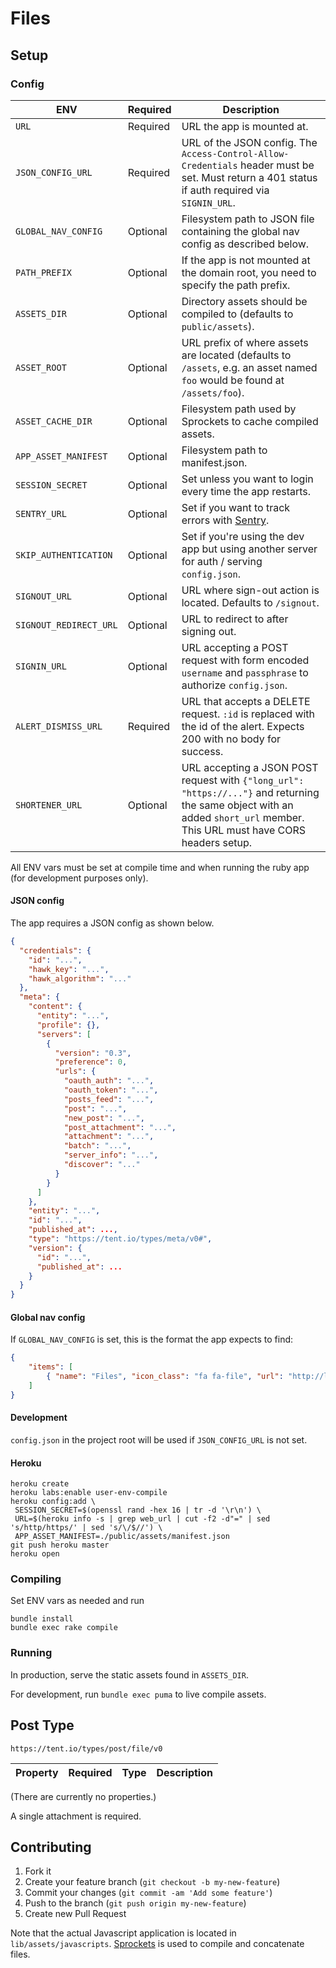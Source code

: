 # Files

## Setup

### Config

ENV                    | Required | Description
---------------------- | -------- | -----------
`URL`                  | Required | URL the app is mounted at.
`JSON_CONFIG_URL`      | Required | URL of the JSON config. The `Access-Control-Allow-Credentials` header must be set. Must return a 401 status if auth required via `SIGNIN_URL`.
`GLOBAL_NAV_CONFIG`    | Optional | Filesystem path to JSON file containing the global nav config as described below.
`PATH_PREFIX`          | Optional | If the app is not mounted at the domain root, you need to specify the path prefix.
`ASSETS_DIR`           | Optional | Directory assets should be compiled to (defaults to `public/assets`).
`ASSET_ROOT`           | Optional | URL prefix of where assets are located (defaults to `/assets`, e.g. an asset named `foo` would be found at `/assets/foo`).
`ASSET_CACHE_DIR`      | Optional | Filesystem path used by Sprockets to cache compiled assets.
`APP_ASSET_MANIFEST`   | Optional | Filesystem path to manifest.json.
`SESSION_SECRET`       | Optional | Set unless you want to login every time the app restarts.
`SENTRY_URL`           | Optional | Set if you want to track errors with [Sentry](https://www.getsentry.com).
`SKIP_AUTHENTICATION`  | Optional | Set if you're using the dev app but using another server for auth / serving `config.json`.
`SIGNOUT_URL`          | Optional | URL where sign-out action is located. Defaults to `/signout`.
`SIGNOUT_REDIRECT_URL` | Optional | URL to redirect to after signing out.
`SIGNIN_URL`           | Optional | URL accepting a POST request with form encoded `username` and `passphrase` to authorize `config.json`.
`ALERT_DISMISS_URL`    | Required | URL that accepts a DELETE request. `:id` is replaced with the id of the alert. Expects 200 with no body for success.
`SHORTENER_URL`        | Optional | URL accepting a JSON POST request with `{"long_url": "https://..."}` and returning the same object with an added `short_url` member. This URL must have CORS headers setup.

All ENV vars must be set at compile time and when running the ruby app (for development purposes only).

#### JSON config

The app requires a JSON config as shown below.

```json
{
  "credentials": {
    "id": "...",
    "hawk_key": "...",
    "hawk_algorithm": "..."
  },
  "meta": {
    "content": {
      "entity": "...",
      "profile": {},
      "servers": [
        {
          "version": "0.3",
          "preference": 0,
          "urls": {
            "oauth_auth": "...",
            "oauth_token": "...",
            "posts_feed": "...",
            "post": "...",
            "new_post": "...",
            "post_attachment": "...",
            "attachment": "...",
            "batch": "...",
            "server_info": "...",
            "discover": "..."
          }
        }
      ]
    },
    "entity": "...",
    "id": "...",
    "published_at": ...,
    "type": "https://tent.io/types/meta/v0#",
    "version": {
      "id": "...",
      "published_at": ...
    }
  }
}
```

#### Global nav config

If `GLOBAL_NAV_CONFIG` is set, this is the format the app expects to find:

```json
{
	"items": [
		{ "name": "Files", "icon_class": "fa fa-file", "url": "http://localhost:9292", "selected": true }
	]
}
```

#### Development

`config.json` in the project root will be used if `JSON_CONFIG_URL` is not set.

#### Heroku

```
heroku create
heroku labs:enable user-env-compile
heroku config:add \
 SESSION_SECRET=$(openssl rand -hex 16 | tr -d '\r\n') \
 URL=$(heroku info -s | grep web_url | cut -f2 -d"=" | sed 's/http/https/' | sed 's/\/$//') \
 APP_ASSET_MANIFEST=./public/assets/manifest.json
git push heroku master
heroku open
```

### Compiling

Set ENV vars as needed and run

```
bundle install
bundle exec rake compile
```

### Running

In production, serve the static assets found in `ASSETS_DIR`.

For development, run `bundle exec puma` to live compile assets.

## Post Type

`https://tent.io/types/post/file/v0`

Property | Required | Type   | Description
-------- | -------- | ------ | -----------

(There are currently no properties.)

A single attachment is required.

## Contributing

1. Fork it
2. Create your feature branch (`git checkout -b my-new-feature`)
3. Commit your changes (`git commit -am 'Add some feature'`)
4. Push to the branch (`git push origin my-new-feature`)
5. Create new Pull Request

Note that the actual Javascript application is located in `lib/assets/javascripts`. [Sprockets](https://github.com/sstephenson/sprockets) is used to compile and concatenate files.
